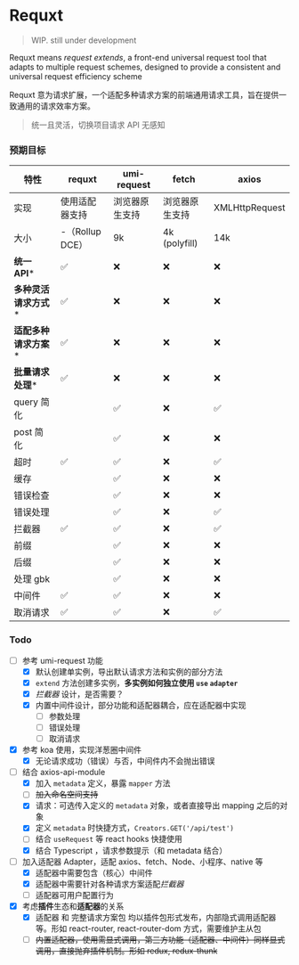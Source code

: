 # Requxt
> WIP. still under development

Requxt means *request extends*, a front-end universal request tool that adapts to multiple request schemes,  designed to provide a consistent and universal request efficiency scheme

Requxt 意为请求扩展，一个适配多种请求方案的前端通用请求工具，旨在提供一致通用的请求效率方案。

> 统一且灵活，切换项目请求 API 无感知



### 预期目标

| 特性        |  requxt   | umi-request    | fetch          | axios          |
| ---------- | ------------ |-------------- | -------------- | -------------- |
| 实现       | 使用适配器支持  | 浏览器原生支持 | 浏览器原生支持 | XMLHttpRequest |
| 大小       | -（Rollup DCE）             | 9k             | 4k (polyfill)  | 14k            |
| **统一API***          | ✅      | ❌             | ❌              | ❌             |
| **多种灵活请求方式***   | ✅      | ❌             | ❌              | ❌             |
| **适配多种请求方案***   | ✅      | ❌             | ❌              | ❌             |
| **批量请求处理***       | ✅      | ❌             | ❌              | ❌             |
| query 简化 |              | ✅              | ❌              | ✅              |
| post 简化  |               | ✅              | ❌              | ❌              |
| 超时       | ✅             | ✅              | ❌              | ✅              |
| 缓存       |               | ✅              | ❌              | ❌              |
| 错误检查    |               | ✅              | ❌              | ❌              |
| 错误处理    |               | ✅              | ❌              | ✅              |
| 拦截器      | ✅            | ✅              | ❌              | ✅              |
| 前缀        |              | ✅              | ❌              | ❌              |
| 后缀        |              | ✅              | ❌              | ❌              |
| 处理 gbk    |              | ✅              | ❌              | ❌              |
| 中间件      | ✅            | ✅              | ❌              | ❌              |
| 取消请求    | ✅            |✅              | ❌              | ✅              |

### Todo

- [ ] 参考 umi-request 功能
    - [x] 默认创建单实例，导出默认请求方法和实例的部分方法
    - [x] `extend` 方法创建多实例，**多实例如何独立使用 `use` `adapter`**
    - [x] *拦截器* 设计，是否需要？
    - [x] 内置中间件设计，部分功能和适配器耦合，应在适配器中实现
        - [ ] 参数处理
        - [ ] 错误处理
        - [ ] 取消请求

- [x] 参考 koa 使用，实现洋葱圈中间件
    - [x] 无论请求成功（错误）与否，中间件内不会抛出错误 

- [ ] 结合 axios-api-module
    - [x] 加入 `metadata` 定义，暴露 `mapper` 方法
    - [ ] ~~加入命名空间支持~~
    - [x] 请求：可选传入定义的 `metadata` 对象，或者直接导出 mapping 之后的对象
    - [x] 定义 `metadata` 时快捷方式，`Creators.GET('/api/test')`
    - [ ] 结合 `useRequest` 等 react hooks 快捷使用
    - [x] 结合 Typescript ，请求参数提示（和 metadata 结合）

- [ ] 加入适配器 Adapter，适配 axios、fetch、Node、小程序、native 等
    - [x] 适配器中需要包含（核心）中间件
    - [x] 适配器中需要针对各种请求方案适配*拦截器*
    - [ ] 适配器可用户配置行为

- [x] 考虑**插件**生态和**适配器**的关系
    - [x] 适配器 和 完整请求方案包 均以插件包形式发布，内部隐式调用适配器等。形如 react-router, react-router-dom 方式，需要维护主从包
    - [ ] ~~内置适配器，使用需显式调用，第三方功能（适配器、中间件）同样显式调用，直接抛弃插件机制。形如 redux, redux-thunk~~